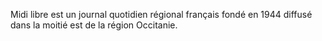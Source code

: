 
Midi libre est un journal quotidien régional français fondé en 1944 diffusé dans la moitié est de la région  Occitanie.
